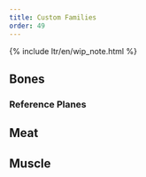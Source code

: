```yaml
---
title: Custom Families
order: 49
---
```


{% include ltr/en/wip_note.html %}

## Bones

### Reference Planes

## Meat


## Muscle